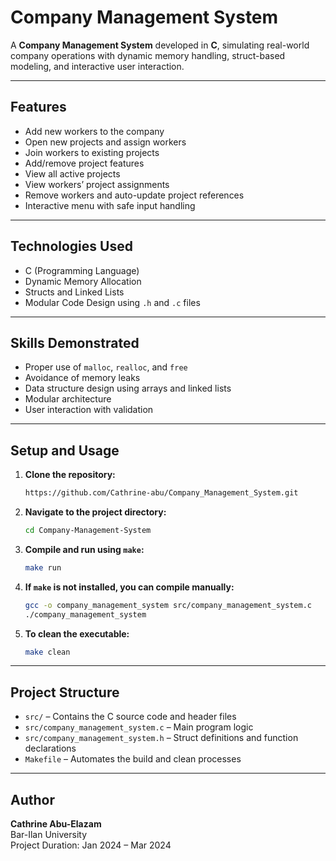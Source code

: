 # Company Management System

A **Company Management System** developed in **C**, simulating real-world company operations with dynamic memory handling, struct-based modeling, and interactive user interaction.

---

## Features

- Add new workers to the company  
- Open new projects and assign workers  
- Join workers to existing projects  
- Add/remove project features  
- View all active projects  
- View workers’ project assignments  
- Remove workers and auto-update project references  
- Interactive menu with safe input handling

---

## Technologies Used

- C (Programming Language)  
- Dynamic Memory Allocation  
- Structs and Linked Lists  
- Modular Code Design using `.h` and `.c` files

---

## Skills Demonstrated

- Proper use of `malloc`, `realloc`, and `free`  
- Avoidance of memory leaks  
- Data structure design using arrays and linked lists  
- Modular architecture  
- User interaction with validation

---

## Setup and Usage

1. **Clone the repository:**

    ```bash
    https://github.com/Cathrine-abu/Company_Management_System.git
    ```

2. **Navigate to the project directory:**

    ```bash
    cd Company-Management-System
    ```

3. **Compile and run using `make`:**

    ```bash
    make run
    ```

4. **If `make` is not installed, you can compile manually:**

    ```bash
    gcc -o company_management_system src/company_management_system.c
    ./company_management_system
    ```

5. **To clean the executable:**

    ```bash
    make clean
    ```

---

## Project Structure

- `src/` – Contains the C source code and header files  
- `src/company_management_system.c` – Main program logic  
- `src/company_management_system.h` – Struct definitions and function declarations  
- `Makefile` – Automates the build and clean processes

---

## Author

**Cathrine Abu-Elazam**  
Bar-Ilan University  
Project Duration: Jan 2024 – Mar 2024
